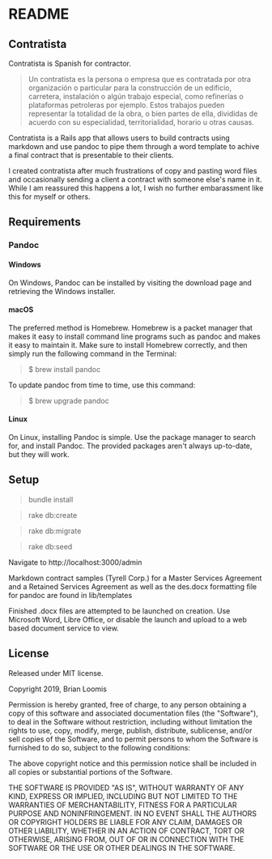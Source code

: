 # README

## Contratista

Contratista is Spanish for contractor.

> Un contratista es la persona o empresa que es contratada por otra organización o particular para la construcción de un edificio, carretera, instalación o algún trabajo especial, como refinerías o plataformas petroleras por ejemplo. Estos trabajos pueden representar la totalidad de la obra, o bien partes de ella, divididas de acuerdo con su especialidad, territorialidad, horario u otras causas.

Contratista is a Rails app that allows users to build contracts using markdown and use pandoc to pipe them through a word template to achive a final contract that is presentable to their clients.

I created contratista after much frustrations of copy and pasting word files and occasionally sending a client a contract with someone else's name in it. While I am reassured this happens a lot, I wish no further embarassment like this for myself or others.

## Requirements

### Pandoc

#### Windows

On Windows, Pandoc can be installed by visiting the download page and retrieving the Windows installer.

#### macOS

The preferred method is Homebrew. Homebrew is a packet manager that makes it easy to install command line programs such as pandoc and makes it easy to maintain it. Make sure to install Homebrew correctly, and then simply run the following command in the Terminal:

> $ brew install pandoc

To update pandoc from time to time, use this command:

> $ brew upgrade pandoc

#### Linux

On Linux, installing Pandoc is simple. Use the package manager to search for, and install Pandoc. The provided packages aren't always up-to-date, but they will work.

## Setup

> bundle install

> rake db:create

> rake db:migrate

> rake db:seed

Navigate to http://localhost:3000/admin

Markdown contract samples (Tyrell Corp.) for a Master Services Agreement and a Retained Services Agreement as well as the des.docx formatting file for pandoc are found in lib/templates

Finished .docx files are attempted to be launched on creation. Use Microsoft Word, Libre Office, or disable the launch and upload to a web based document service to view.

## License

Released under MIT license.

Copyright 2019, Brian Loomis

Permission is hereby granted, free of charge, to any person obtaining a copy of this software and associated documentation files (the "Software"), to deal in the Software without restriction, including without limitation the rights to use, copy, modify, merge, publish, distribute, sublicense, and/or sell copies of the Software, and to permit persons to whom the Software is furnished to do so, subject to the following conditions:

The above copyright notice and this permission notice shall be included in all copies or substantial portions of the Software.

THE SOFTWARE IS PROVIDED "AS IS", WITHOUT WARRANTY OF ANY KIND, EXPRESS OR IMPLIED, INCLUDING BUT NOT LIMITED TO THE WARRANTIES OF MERCHANTABILITY, FITNESS FOR A PARTICULAR PURPOSE AND NONINFRINGEMENT. IN NO EVENT SHALL THE AUTHORS OR COPYRIGHT HOLDERS BE LIABLE FOR ANY CLAIM, DAMAGES OR OTHER LIABILITY, WHETHER IN AN ACTION OF CONTRACT, TORT OR OTHERWISE, ARISING FROM, OUT OF OR IN CONNECTION WITH THE SOFTWARE OR THE USE OR OTHER DEALINGS IN THE SOFTWARE.
